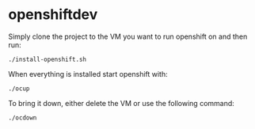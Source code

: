 # openshiftdev

Simply clone the project to the VM you want to run openshift on and then run:

```shell
./install-openshift.sh
```

When everything is installed start openshift with:

```shell
./ocup
```

To bring it down, either delete the VM or use the following command:

```shell
./ocdown
```
